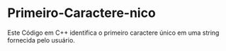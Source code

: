 # Primeiro-Caractere-nico
Este Código em C++ identifica o primeiro caractere único em uma string fornecida pelo usuário.
